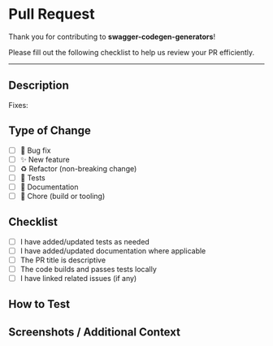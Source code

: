 # Pull Request

Thank you for contributing to **swagger-codegen-generators**!

Please fill out the following checklist to help us review your PR efficiently.

---

## Description

<!--
Clearly describe what your PR does.
- What feature or fix are you adding?
- Which templates or generators are affected?
- Is it related to a specific issue?
-->


Fixes: <!-- e.g. #123 (optional) -->

## Type of Change

<!-- Check all that apply: -->

- [ ] 🐛 Bug fix
- [ ] ✨ New feature
- [ ] ♻️ Refactor (non-breaking change)
- [ ] 🧪 Tests
- [ ] 📝 Documentation
- [ ] 🧹 Chore (build or tooling)

## Checklist

- [ ] I have added/updated tests as needed
- [ ] I have added/updated documentation where applicable
- [ ] The PR title is descriptive
- [ ] The code builds and passes tests locally
- [ ] I have linked related issues (if any)

## How to Test

<!--
Describe how reviewers can test your changes.
Include sample command lines or configurations if applicable.
-->

## Screenshots / Additional Context

<!-- Optional: Add logs, screenshots, or notes for reviewers -->